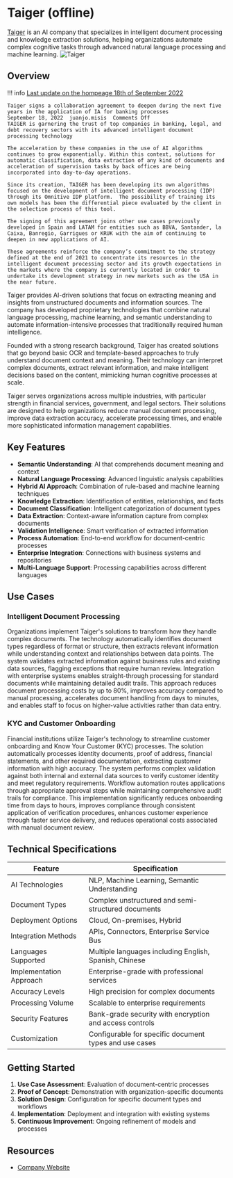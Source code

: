 
# Taiger (offline)

[Taiger](https://web.archive.org/web/20250211171425/https://taiger.com/) is an AI company that specializes in intelligent document processing and knowledge extraction solutions, helping organizations automate complex cognitive tasks through advanced natural language processing and machine learning.
![Taiger](./assets/taiger-web-archive.png)

## Overview

!!! info [Last update on the hompeage 18th of September 2022](https://web.archive.org/web/20240530212131/https://taiger.com/taiger-signs-a-collaboration/)

    Taiger signs a collaboration agreement to deepen during the next five years in the application of IA for banking processes
    September 18, 2022  juanjo.misis  Comments Off
    TAIGER is garnering the trust of top companies in banking, legal, and debt recovery sectors with its advanced intelligent document processing technology
     
    The acceleration by these companies in the use of AI algorithms continues to grow exponentially. Within this context, solutions for automatic classification, data extraction of any kind of documents and acceleration of supervision tasks by back offices are being incorporated into day-to-day operations.
    
    Since its creation, TAIGER has been developing its own algorithms focused on the development of intelligent document processing (IDP) through its Omnitive IDP platform.  The possibility of training its own models has been the differential piece evaluated by the client in the selection process of this tool. 
    
    The signing of this agreement joins other use cases previously developed in Spain and LATAM for entities such as BBVA, Santander, la Caixa, Banregio, Garrigues or KRUK with the aim of continuing to deepen in new applications of AI. 
    
    These agreements reinforce the company’s commitment to the strategy defined at the end of 2021 to concentrate its resources in the intelligent document processing sector and its growth expectations in the markets where the company is currently located in order to undertake its development strategy in new markets such as the USA in the near future.

Taiger provides AI-driven solutions that focus on extracting meaning and insights from unstructured documents and information sources. The company has developed proprietary technologies that combine natural language processing, machine learning, and semantic understanding to automate information-intensive processes that traditionally required human intelligence.

Founded with a strong research background, Taiger has created solutions that go beyond basic OCR and template-based approaches to truly understand document context and meaning. Their technology can interpret complex documents, extract relevant information, and make intelligent decisions based on the content, mimicking human cognitive processes at scale.

Taiger serves organizations across multiple industries, with particular strength in financial services, government, and legal sectors. Their solutions are designed to help organizations reduce manual document processing, improve data extraction accuracy, accelerate processing times, and enable more sophisticated information management capabilities.

## Key Features

- **Semantic Understanding**: AI that comprehends document meaning and context
- **Natural Language Processing**: Advanced linguistic analysis capabilities
- **Hybrid AI Approach**: Combination of rule-based and machine learning techniques
- **Knowledge Extraction**: Identification of entities, relationships, and facts
- **Document Classification**: Intelligent categorization of document types
- **Data Extraction**: Context-aware information capture from complex documents
- **Validation Intelligence**: Smart verification of extracted information
- **Process Automation**: End-to-end workflow for document-centric processes
- **Enterprise Integration**: Connections with business systems and repositories
- **Multi-Language Support**: Processing capabilities across different languages

## Use Cases

### Intelligent Document Processing

Organizations implement Taiger's solutions to transform how they handle complex documents. The technology automatically identifies document types regardless of format or structure, then extracts relevant information while understanding context and relationships between data points. The system validates extracted information against business rules and existing data sources, flagging exceptions that require human review. Integration with enterprise systems enables straight-through processing for standard documents while maintaining detailed audit trails. This approach reduces document processing costs by up to 80%, improves accuracy compared to manual processing, accelerates document handling from days to minutes, and enables staff to focus on higher-value activities rather than data entry.

### KYC and Customer Onboarding

Financial institutions utilize Taiger's technology to streamline customer onboarding and Know Your Customer (KYC) processes. The solution automatically processes identity documents, proof of address, financial statements, and other required documentation, extracting customer information with high accuracy. The system performs complex validation against both internal and external data sources to verify customer identity and meet regulatory requirements. Workflow automation routes applications through appropriate approval steps while maintaining comprehensive audit trails for compliance. This implementation significantly reduces onboarding time from days to hours, improves compliance through consistent application of verification procedures, enhances customer experience through faster service delivery, and reduces operational costs associated with manual document review.

## Technical Specifications

| Feature | Specification |
|---------|---------------|
| AI Technologies | NLP, Machine Learning, Semantic Understanding |
| Document Types | Complex unstructured and semi-structured documents |
| Deployment Options | Cloud, On-premises, Hybrid |
| Integration Methods | APIs, Connectors, Enterprise Service Bus |
| Languages Supported | Multiple languages including English, Spanish, Chinese |
| Implementation Approach | Enterprise-grade with professional services |
| Accuracy Levels | High precision for complex documents |
| Processing Volume | Scalable to enterprise requirements |
| Security Features | Bank-grade security with encryption and access controls |
| Customization | Configurable for specific document types and use cases |

## Getting Started

1. **Use Case Assessment**: Evaluation of document-centric processes
2. **Proof of Concept**: Demonstration with organization-specific documents
3. **Solution Design**: Configuration for specific document types and workflows
4. **Implementation**: Deployment and integration with existing systems
5. **Continuous Improvement**: Ongoing refinement of models and processes

## Resources

- [Company Website](https://taiger.com/)
